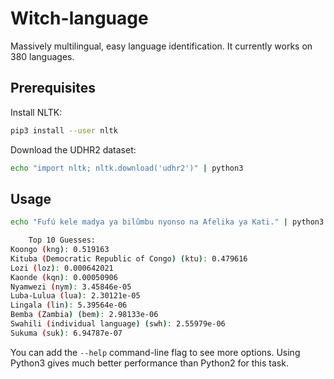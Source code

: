 # Witch-language
Massively multilingual, easy language identification.
It currently works on 380 languages.

## Prerequisites
Install NLTK:
```Bash
pip3 install --user nltk
```

Download the UDHR2 dataset:
```Bash
echo "import nltk; nltk.download('udhr2')" | python3
```

## Usage
```Bash
echo "Fufú kele madya ya bilûmbu nyonso na Afelika ya Kati." | python3 langid.py

    Top 10 Guesses:
Koongo (kng): 0.519163
Kituba (Democratic Republic of Congo) (ktu): 0.479616
Lozi (loz): 0.000642021
Kaonde (kqn): 0.00050906
Nyamwezi (nym): 3.45846e-05
Luba-Lulua (lua): 2.30121e-05
Lingala (lin): 5.39564e-06
Bemba (Zambia) (bem): 2.98133e-06
Swahili (individual language) (swh): 2.55979e-06
Sukuma (suk): 6.94787e-07
```

You can add the `--help` command-line flag to see more options.
Using Python3 gives much better performance than Python2 for this task.
